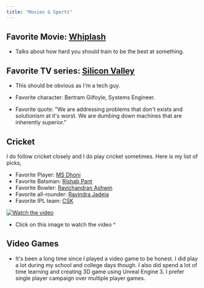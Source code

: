 ```yaml
---
title: "Movies & Sports"
---
```


## Favorite Movie: [Whiplash](https://en.wikipedia.org/wiki/Whiplash_(2014_film))
- Talks about how hard you should train to be the best at something.

## Favorite TV series: [Silicon Valley](https://en.wikipedia.org/wiki/Silicon_Valley_(TV_series))
- This should be obvious as I'm a tech guy. 

- Favorite character: Bertram Gilfoyle, Systems Engineer.

- Favorite quote: "We are addressing problems that don't exists and solutionism at it's worst. We are dumbing down machines that are inherently superior."

## Cricket
I do follow cricket closely and I do play cricket sometimes. Here is my list of picks,
- Favorite Player: [MS Dhoni](https://en.wikipedia.org/wiki/MS_Dhoni)
- Favorite Batsman: [Rishab Pant](https://en.wikipedia.org/wiki/Rishabh_Pant)
- Favorite Bowler: [Ravichandran Ashwin](https://en.wikipedia.org/wiki/Ravichandran_Ashwin)
- Favorite all-rounder: [Ravindra Jadeja](https://en.wikipedia.org/wiki/Ravindra_Jadeja)
- Favorite IPL team: [CSK](https://en.wikipedia.org/wiki/Chennai_Super_Kings)


[![Watch the video](../../assets/cricket.png)](https://youtu.be/NwYcfDkWVUw)
- Click on this image to watch the video ^

## Video Games
- It's been a long time since I played a video game to be honest. I did play a lot during my school and college days though. I also did spend a lot of time learning and creating 3D game using Unreal Engine 3. I prefer single player campaign over multiple player games.

